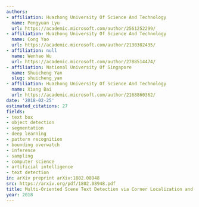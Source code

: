 ```yaml
---
authors:
- affiliation: Huazhong University Of Science And Technology
  name: Pengyuan Lyu
  url: https://academic.microsoft.com/author/2561252299/
- affiliation: Huazhong University Of Science And Technology
  name: Cong Yao
  url: https://academic.microsoft.com/author/2130302435/
- affiliation: null
  name: Wenhao Wu
  url: https://academic.microsoft.com/author/2788514474/
- affiliation: National University Of Singapore
  name: Shuicheng Yan
  slug: shuicheng_yan
- affiliation: Huazhong University Of Science And Technology
  name: Xiang Bai
  url: https://academic.microsoft.com/author/2168860362/
date: '2018-02-25'
estimated_citations: 27
fields:
- text box
- object detection
- segmentation
- deep learning
- pattern recognition
- bounding overwatch
- inference
- sampling
- computer science
- artificial intelligence
- text detection
in: arXiv preprint arXiv:1802.08948
src: https://arxiv.org/pdf/1802.08948.pdf
title: Multi-Oriented Scene Text Detection via Corner Localization and Region Segmentation
year: 2018
---
```

